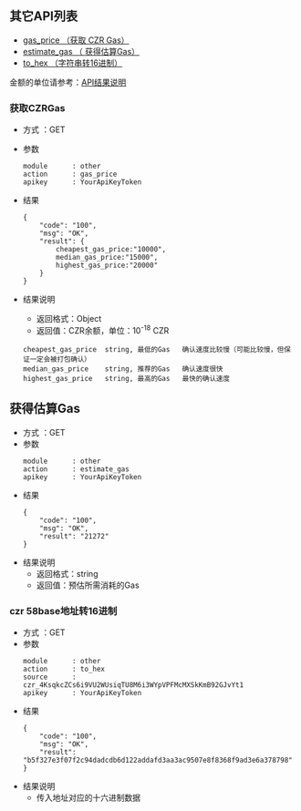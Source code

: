 
## 其它API列表
- [gas_price （获取 CZR Gas）](#获取CZRGas)
- [estimate_gas （ 获得估算Gas）](#获得估算Gas)
- [to_hex （字符串转16进制）](#字符串转16进制)


金额的单位请参考：[API结果说明](../doc/README.md/#接口返回结果)


### 获取CZRGas

- 方式 ：GET
- 参数
    ```
    module      : other
    action      : gas_price
    apikey      : YourApiKeyToken
    ```
- 结果
    ```
    {
        "code": "100",
        "msg": "OK",
        "result": {
            cheapest_gas_price:"10000",
            median_gas_price:"15000",
            highest_gas_price:"20000"
        }
    }
    ```
- 结果说明
    - 返回格式：Object
    - 返回值：CZR余额，单位：10<sup>-18</sup> CZR
        
    ```
    cheapest_gas_price  string, 最低的Gas   确认速度比较慢（可能比较慢，但保证一定会被打包确认）
    median_gas_price    string, 推荐的Gas   确认速度很快
    highest_gas_price   string, 最高的Gas   最快的确认速度
    ```

## 获得估算Gas


- 方式 ：GET
- 参数
    ```
    module      : other
    action      : estimate_gas
    apikey      : YourApiKeyToken
    ```
- 结果
    ```
    {
        "code": "100",
        "msg": "OK",
        "result": "21272"
    }
    ```
- 结果说明
    - 返回格式：string
    - 返回值：预估所需消耗的Gas

### czr 58base地址转16进制

- 方式 ：GET
- 参数
    ```
    module      : other
    action      : to_hex
    source      : czr_4KsqkcZCs6i9VU2WUsiqTU8M6i3WYpVPFMcMXSkKmB92GJvYt1
    apikey      : YourApiKeyToken
    ```
- 结果
    ```
    {
        "code": "100",
        "msg": "OK",
        "result": "b5f327e3f07f2c94dadcdb6d122addafd3aa3ac9507e8f8368f9ad3e6a378798"
    }
    ```
- 结果说明
    - 传入地址对应的十六进制数据